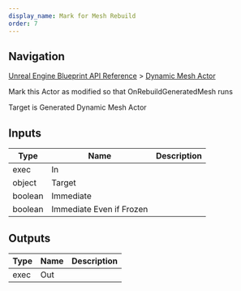```yaml
---
display_name: Mark for Mesh Rebuild
order: 7
---
```

## Navigation

[Unreal Engine Blueprint API Reference](https://dev.epicgames.com/documentation/en-us/unreal-engine/BlueprintAPI) > [Dynamic Mesh Actor](https://dev.epicgames.com/documentation/en-us/unreal-engine/BlueprintAPI/DynamicMeshActor)

Mark this Actor as modified so that OnRebuildGeneratedMesh runs

Target is Generated Dynamic Mesh Actor

## Inputs

| Type | Name | Description |
| --- | --- | --- |
| exec | In |  |
| object | Target |  |
| boolean | Immediate |  |
| boolean | Immediate Even if Frozen |  |

## Outputs

| Type | Name | Description |
| --- | --- | --- |
| exec | Out |  |
